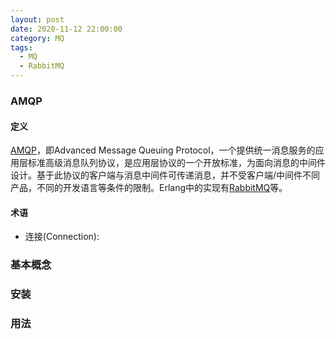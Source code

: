 ```yaml
---
layout: post
date: 2020-11-12 22:00:00
category: MQ
tags:
  - MQ
  - RabbitMQ
---
```


### AMQP
#### 定义
[AMQP](https://baike.baidu.com/item/AMQP)，即Advanced Message Queuing Protocol，一个提供统一消息服务的应用层标准高级消息队列协议，是应用层协议的一个开放标准，为面向消息的中间件设计。基于此协议的客户端与消息中间件可传递消息，并不受客户端/中间件不同产品，不同的开发语言等条件的限制。Erlang中的实现有[RabbitMQ](https://www.rabbitmq.com/)等。
#### 术语
- 连接(Connection): 
### 基本概念

### 安装

### 用法
